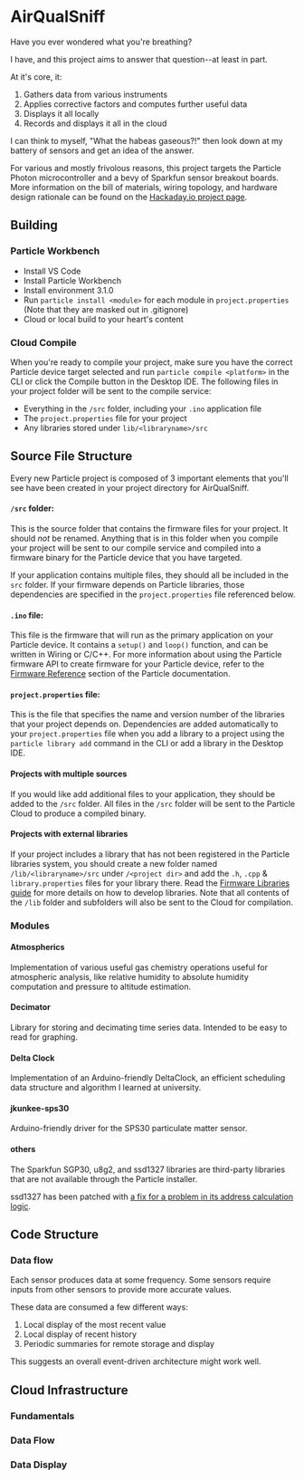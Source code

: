 # AirQualSniff

Have you ever wondered what you're breathing?

I have, and this project aims to answer that question--at least in part.

At it's core, it:

1. Gathers data from various instruments
2. Applies corrective factors and computes further useful data
3. Displays it all locally
4. Records and displays it all in the cloud

I can think to myself, "What the habeas gaseous?!" then look down at my battery of sensors and get an idea of the answer.

For various and mostly frivolous reasons, this project targets the Particle Photon microcontroller and a bevy of Sparkfun sensor breakout boards. More information on the bill of materials, wiring topology, and hardware design rationale can be found on the [Hackaday.io project page](https://hackaday.io/project/181918-airqualsniff).

## Building

### Particle Workbench

* Install VS Code
* Install Particle Workbench
* Install environment 3.1.0
* Run `particle install <module>` for each module in `project.properties` (Note that they are masked out in .gitignore)
* Cloud or local build to your heart's content

### Cloud Compile

When you're ready to compile your project, make sure you have the correct Particle device target selected and run `particle compile <platform>` in the CLI or click the Compile button in the Desktop IDE. The following files in your project folder will be sent to the compile service:

- Everything in the `/src` folder, including your `.ino` application file
- The `project.properties` file for your project
- Any libraries stored under `lib/<libraryname>/src`

## Source File Structure

Every new Particle project is composed of 3 important elements that you'll see have been created in your project directory for AirQualSniff.

#### ```/src``` folder:  
This is the source folder that contains the firmware files for your project. It should *not* be renamed. 
Anything that is in this folder when you compile your project will be sent to our compile service and compiled into a firmware binary for the Particle device that you have targeted.

If your application contains multiple files, they should all be included in the `src` folder. If your firmware depends on Particle libraries, those dependencies are specified in the `project.properties` file referenced below.

#### ```.ino``` file:
This file is the firmware that will run as the primary application on your Particle device. It contains a `setup()` and `loop()` function, and can be written in Wiring or C/C++. For more information about using the Particle firmware API to create firmware for your Particle device, refer to the [Firmware Reference](https://docs.particle.io/reference/firmware/) section of the Particle documentation.

#### ```project.properties``` file:  
This is the file that specifies the name and version number of the libraries that your project depends on. Dependencies are added automatically to your `project.properties` file when you add a library to a project using the `particle library add` command in the CLI or add a library in the Desktop IDE.

#### Projects with multiple sources
If you would like add additional files to your application, they should be added to the `/src` folder. All files in the `/src` folder will be sent to the Particle Cloud to produce a compiled binary.

#### Projects with external libraries
If your project includes a library that has not been registered in the Particle libraries system, you should create a new folder named `/lib/<libraryname>/src` under `/<project dir>` and add the `.h`, `.cpp` & `library.properties` files for your library there. Read the [Firmware Libraries guide](https://docs.particle.io/guide/tools-and-features/libraries/) for more details on how to develop libraries. Note that all contents of the `/lib` folder and subfolders will also be sent to the Cloud for compilation.

### Modules

#### Atmospherics

Implementation of various useful gas chemistry operations useful for atmospheric analysis, like relative humidity to absolute humidity computation and pressure to altitude estimation.

#### Decimator

Library for storing and decimating time series data. Intended to be easy to read for graphing.

#### Delta Clock

Implementation of an Arduino-friendly DeltaClock, an efficient scheduling data structure and algorithm I learned at university.

#### jkunkee-sps30

Arduino-friendly driver for the SPS30 particulate matter sensor.

#### others

The Sparkfun SGP30, u8g2, and ssd1327 libraries are third-party libraries that are not available through the Particle installer.

ssd1327 has been patched with [a fix for a problem in its address calculation logic](https://github.com/bitbank2/ssd1327/pull/8).

## Code Structure

### Data flow

Each sensor produces data at some frequency. Some sensors require inputs from other sensors to provide more accurate values.

These data are consumed a few different ways:

1. Local display of the most recent value
2. Local display of recent history
3. Periodic summaries for remote storage and display

This suggests an overall event-driven architecture might work well.

## Cloud Infrastructure

### Fundamentals

### Data Flow

### Data Display
